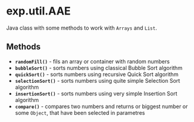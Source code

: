 # exp.util.AAE
Java class with some methods to work with `Arrays` and `List`.
## Methods
* **`randomFill()`** - fils an array or container with random numbers
* **`bubbleSort()`** - sorts numbers using classical Bubble Sort algorithm
* **`quickSort()`** - sorts numbers using recursive Quick Sort algorithm
* **`selectionSort()`** - sorts numbers using quite simple Selection Sort algorithm
* **`insertionSort()`** - sorts numbers using very simple Insertion Sort algorithm 
* **`compare()`** - compares two numbers and returns or biggest number or some `Object`, that have been selected in parametres
